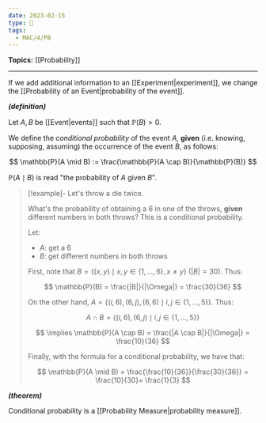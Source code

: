 ```yaml
---
date: 2023-02-15
type: 🧠
tags:
  - MAC/4/PB
---
```


**Topics:** [[Probability]]

---

If we add additional information to an [[Experiment|experiment]], we change the [[Probability of an Event|probability of the event]].

_**(definition)**_

Let $A, B$ be [[Event|events]] such that $\mathbb{P}(B) > 0$.

We define the _conditional probability_ of the event $A$, **given** (i.e. knowing, supposing, assuming) the occurrence of the event $B$, as follows:

$$
\mathbb{P}(A \mid B) := \frac{\mathbb{P}(A \cap B)}{\mathbb{P}(B)}
$$

$\mathbb{P}(A \mid B)$ is read "the probability of $A$ given $B$".

> [!example]-
> Let's throw a die twice.
>
> What's the probability of obtaining a $6$ in one of the throws, **given** different numbers in both throws? This is a conditional probability.
>
> Let:
>
> - $A:$ get a $6$
> - $B:$ get different numbers in both throws
>
> First, note that $B = \{(x,y) \mid x, y \in \{1, \dots, 6 \}, x \neq y \}$ ($|B| = 30$). Thus:
>
> $$
> \mathbb{P}(B) = \frac{|B|}{|\Omega|} = \frac{30}{36}
> $$
>
> On the other hand, $A = \{ (i, 6), (6, j), (6, 6) \mid i, j \in \{1, \dots, 5\} \}$. Thus:
>
> $$
> A \cap B = \{ (i, 6), (6, j) \mid i,j \in \{1, \dots, 5\} \}
> $$
>
> $$
> \implies \mathbb{P}(A \cap B) = \frac{|A \cap B|}{|\Omega|} = \frac{10}{36}
> $$
>
> Finally, with the formula for a conditional probability, we have that:
>
> $$
> \mathbb{P}(A \mid B) = \frac{\frac{10}{36}}{\frac{30}{36}} = \frac{10}{30}= \frac{1}{3}
> $$

_**(theorem)**_

Conditional probability is a [[Probability Measure|probability measure]].
